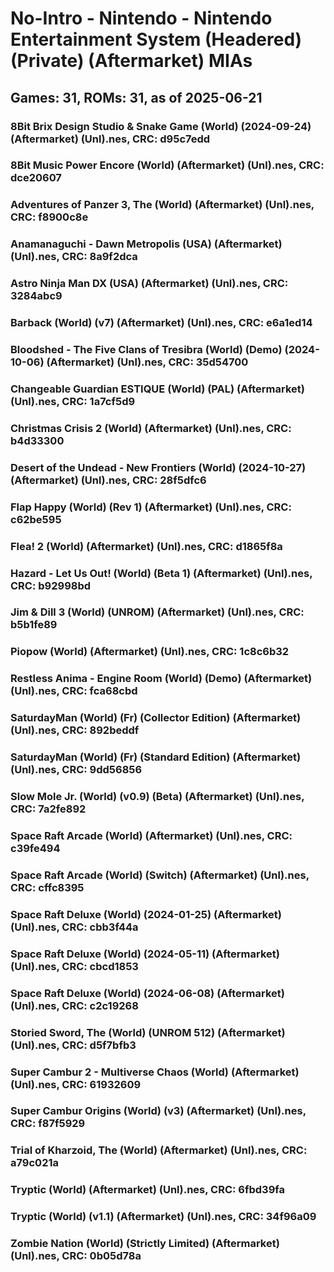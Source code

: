 # No-Intro - Nintendo - Nintendo Entertainment System (Headered) (Private) (Aftermarket) MIAs
## Games: 31, ROMs: 31, as of 2025-06-21

### 8Bit Brix Design Studio & Snake Game (World) (2024-09-24) (Aftermarket) (Unl).nes, CRC: d95c7edd
### 8Bit Music Power Encore (World) (Aftermarket) (Unl).nes, CRC: dce20607
### Adventures of Panzer 3, The (World) (Aftermarket) (Unl).nes, CRC: f8900c8e
### Anamanaguchi - Dawn Metropolis (USA) (Aftermarket) (Unl).nes, CRC: 8a9f2dca
### Astro Ninja Man DX (USA) (Aftermarket) (Unl).nes, CRC: 3284abc9
### Barback (World) (v7) (Aftermarket) (Unl).nes, CRC: e6a1ed14
### Bloodshed - The Five Clans of Tresibra (World) (Demo) (2024-10-06) (Aftermarket) (Unl).nes, CRC: 35d54700
### Changeable Guardian ESTIQUE (World) (PAL) (Aftermarket) (Unl).nes, CRC: 1a7cf5d9
### Christmas Crisis 2 (World) (Aftermarket) (Unl).nes, CRC: b4d33300
### Desert of the Undead - New Frontiers (World) (2024-10-27) (Aftermarket) (Unl).nes, CRC: 28f5dfc6
### Flap Happy (World) (Rev 1) (Aftermarket) (Unl).nes, CRC: c62be595
### Flea! 2 (World) (Aftermarket) (Unl).nes, CRC: d1865f8a
### Hazard - Let Us Out! (World) (Beta 1) (Aftermarket) (Unl).nes, CRC: b92998bd
### Jim & Dill 3 (World) (UNROM) (Aftermarket) (Unl).nes, CRC: b5b1fe89
### Piopow (World) (Aftermarket) (Unl).nes, CRC: 1c8c6b32
### Restless Anima - Engine Room (World) (Demo) (Aftermarket) (Unl).nes, CRC: fca68cbd
### SaturdayMan (World) (Fr) (Collector Edition) (Aftermarket) (Unl).nes, CRC: 892beddf
### SaturdayMan (World) (Fr) (Standard Edition) (Aftermarket) (Unl).nes, CRC: 9dd56856
### Slow Mole Jr. (World) (v0.9) (Beta) (Aftermarket) (Unl).nes, CRC: 7a2fe892
### Space Raft Arcade (World) (Aftermarket) (Unl).nes, CRC: c39fe494
### Space Raft Arcade (World) (Switch) (Aftermarket) (Unl).nes, CRC: cffc8395
### Space Raft Deluxe (World) (2024-01-25) (Aftermarket) (Unl).nes, CRC: cbb3f44a
### Space Raft Deluxe (World) (2024-05-11) (Aftermarket) (Unl).nes, CRC: cbcd1853
### Space Raft Deluxe (World) (2024-06-08) (Aftermarket) (Unl).nes, CRC: c2c19268
### Storied Sword, The (World) (UNROM 512) (Aftermarket) (Unl).nes, CRC: d5f7bfb3
### Super Cambur 2 - Multiverse Chaos (World) (Aftermarket) (Unl).nes, CRC: 61932609
### Super Cambur Origins (World) (v3) (Aftermarket) (Unl).nes, CRC: f87f5929
### Trial of Kharzoid, The (World) (Aftermarket) (Unl).nes, CRC: a79c021a
### Tryptic (World) (Aftermarket) (Unl).nes, CRC: 6fbd39fa
### Tryptic (World) (v1.1) (Aftermarket) (Unl).nes, CRC: 34f96a09
### Zombie Nation (World) (Strictly Limited) (Aftermarket) (Unl).nes, CRC: 0b05d78a
